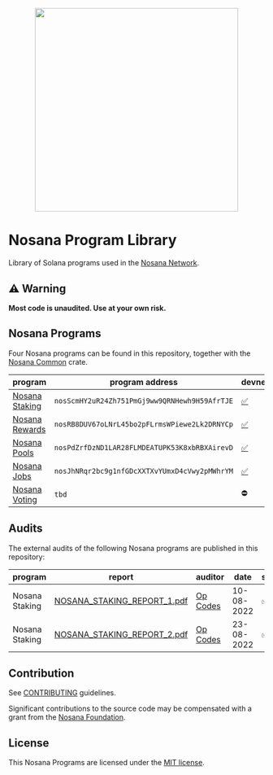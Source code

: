 <h1 align="center">
  <br>
   <img width="400" src="https://nosana.io/img/Nosana_Logo_vertical_color_black.svg" />
  <br>
</h1>

# Nosana Program Library

Library of Solana programs used in the [Nosana Network](https://app.nosana.io).

## ⚠ Warning

**Most code is unaudited. Use at your own risk.**

## Nosana Programs

Four Nosana programs can be found in this repository, together with the [Nosana Common](https://github.com/nosana-ci/nosana-programs/blob/main/docs/common.md) crate.


| program                                                   | program address                               | devnet                                                                                              | mainnet                                                                              |
|-----------------------------------------------------------|-----------------------------------------------|-----------------------------------------------------------------------------------------------------|--------------------------------------------------------------------------------------|
| [Nosana Staking](https://docs.nosana.io/programs/staking) | `nosScmHY2uR24Zh751PmGj9ww9QRNHewh9H59AfrTJE` | [✅](https://explorer.solana.com/address/nosScmHY2uR24Zh751PmGj9ww9QRNHewh9H59AfrTJE?cluster=devnet) | [✅](https://explorer.solana.com/address/nosScmHY2uR24Zh751PmGj9ww9QRNHewh9H59AfrTJE) |
| [Nosana Rewards](https://docs.nosana.io/programs/rewards) | `nosRB8DUV67oLNrL45bo2pFLrmsWPiewe2Lk2DRNYCp` | [✅](https://explorer.solana.com/address/nosRB8DUV67oLNrL45bo2pFLrmsWPiewe2Lk2DRNYCp?cluster=devnet) | [✅](https://explorer.solana.com/address/nosRB8DUV67oLNrL45bo2pFLrmsWPiewe2Lk2DRNYCp) |
| [Nosana Pools](https://docs.nosana.io/programs/pools)     | `nosPdZrfDzND1LAR28FLMDEATUPK53K8xbRBXAirevD` | [✅](https://explorer.solana.com/address/nosPdZrfDzND1LAR28FLMDEATUPK53K8xbRBXAirevD?cluster=devnet) | [✅](https://explorer.solana.com/address/nosPdZrfDzND1LAR28FLMDEATUPK53K8xbRBXAirevD) |
| [Nosana Jobs](https://docs.nosana.io/programs/jobs)       | `nosJhNRqr2bc9g1nfGDcXXTXvYUmxD4cVwy2pMWhrYM` | [✅](https://explorer.solana.com/address/nosJhNRqr2bc9g1nfGDcXXTXvYUmxD4cVwy2pMWhrYM?cluster=devnet) | [✅](https://explorer.solana.com/address/nosJhNRqr2bc9g1nfGDcXXTXvYUmxD4cVwy2pMWhrYM) |
| [Nosana Voting](https://docs.nosana.io/programs/voting)   | `tbd`                                         | ⛔️                                                                                                  | ⛔ ️                                                                                  |

## Audits

The external audits of the following Nosana programs are published in this repository:

| program        | report                                                                                                                   | auditor                            | date       | status |
|----------------|--------------------------------------------------------------------------------------------------------------------------|------------------------------------|------------|--------|
| Nosana Staking | [NOSANA_STAKING_REPORT_1.pdf](https://github.com/nosana-ci/nosana-programs/blob/main/audits/NOSANA_STAKING_REPORT_1.pdf) | [Op Codes](https://opcodes.fr/en/) | 10-08-2022 | ✅      |
| Nosana Staking | [NOSANA_STAKING_REPORT_2.pdf](https://github.com/nosana-ci/nosana-programs/blob/main/audits/NOSANA_STAKING_REPORT_2.pdf) | [Op Codes](https://opcodes.fr/en/) | 23-08-2022 | ✅      |

## Contribution

See [CONTRIBUTING](https://github.com/nosana-ci/nosana-programs/blob/main/CONTRIBUTING.md) guidelines.

Significant contributions to the source code may be compensated with a grant from the [Nosana Foundation](https://nosana.foundation/).

## License

This Nosana Programs are licensed under the [MIT license](https://github.com/nosana-ci/nosana-programs/blob/main/LICENSE).
